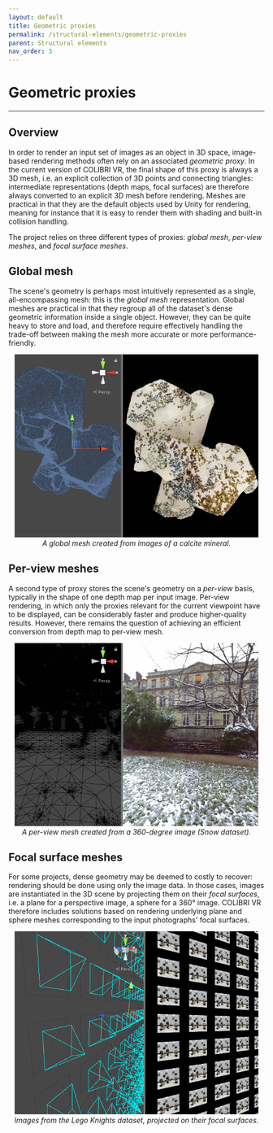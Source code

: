 ```yaml
---
layout: default
title: Geometric proxies
permalink: /structural-elements/geometric-proxies
parent: Structural elements
nav_order: 3
---
```


# Geometric proxies

* * *

## Overview

In order to render an input set of images as an object in 3D space, image-based rendering methods often rely on an associated *geometric proxy*. In the current version of COLIBRI VR, the final shape of this proxy is always a 3D mesh, i.e. an explicit collection of 3D points and connecting triangles: intermediate representations (depth maps, focal surfaces) are therefore always converted to an explicit 3D mesh before rendering. Meshes are practical in that they are the default objects used by Unity for rendering, meaning for instance that it is easy to render them with shading and built-in collision handling.

The project relies on three different types of proxies: *global mesh*, *per-view meshes*, and *focal surface meshes*.

## Global mesh

The scene's geometry is perhaps most intuitively represented as a single, all-encompassing mesh: this is the *global mesh* representation. Global meshes are practical in that they regroup all of the dataset's dense geometric information inside a single object. However, they can be quite heavy to store and load, and therefore require effectively handling the trade-off between making the mesh more accurate or more performance-friendly.

<p align="center">
      <img src="https://github.com/caor-mines-paristech/colibri-vr/raw/master/docs/illustrations/Calcite.png" alt="" width="480" height="360"><br><i>A global mesh created from images of a calcite mineral.</i>
</p>

## Per-view meshes

A second type of proxy stores the scene's geometry on a *per-view* basis, typically in the shape of one depth map per input image. Per-view rendering, in which only the proxies relevant for the current viewpoint have to be displayed, can be considerably faster and produce higher-quality results. However, there remains the question of achieving an efficient conversion from depth map to per-view mesh.

<p align="center">
      <img src="https://github.com/caor-mines-paristech/colibri-vr/raw/master/docs/illustrations/Snow.png" alt="" width="480" height="360"><br><i>A per-view mesh created from a 360-degree image (Snow dataset).</i>
</p>

## Focal surface meshes

For some projects, dense geometry may be deemed to costly to recover: rendering should be done using only the image data. In those cases, images are instantiated in the 3D scene by projecting them on their *focal surfaces*, i.e. a plane for a perspective image, a sphere for a 360° image. COLIBRI VR therefore includes solutions based on rendering underlying plane and sphere meshes corresponding to the input photographs' focal surfaces.

<p align="center">
      <img src="https://github.com/caor-mines-paristech/colibri-vr/raw/master/docs/illustrations/LegoKnights.png" alt="" width="480" height="360"><br><i>Images from the Lego Knights dataset, projected on their focal surfaces.</i>
</p>
